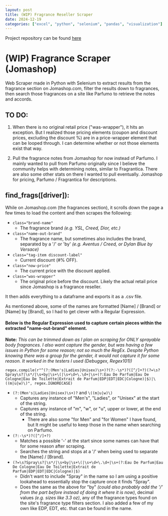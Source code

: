 ```yaml
---
layout: post
title: (WIP) Fragrance Reseller Scraper
date: 2024-12-19
categories: ["excel", "python", "selenium", "pandas", "visualization"]
---
```


Project repository can be found [here](https://github.com/ouchmode/fragrance-scraper)

# (WIP) Fragrance Scraper (Jomashop)

Web Scraper made in Python with Selenium to extract results from the fragrance section on Jomashop.com, filter the results down to fragrances, then search those fragrances on a site like Parfumo to retrieve the notes and accords.

## TO DO:
1. When there is no original retail price ("was-wrapper"), it hits an exception. But I realized those pricing elements (coupon and discount prices, excluding the discount %) are in a price-wrapper element that can be looped through. I can determine whether or not those elements exist that way.

2. Pull the fragrance notes from Jomashop for now instead of Parfumo. I mainly wanted to pull from Parfumo originally since I believe the community helps with determining notes, similar to Fragrantica. There are also some other stats on there I wanted to pull eventually. Jomashop for pricing, Parfumo / Fragrantica for descriptions.

## find_frags([driver]):
While on Jomashop.com (the fragrances section), it scrolls down the page a few times to load the content and then scrapes the following:
- ``` class="brand-name" ```
  - The fragrance brand *(e.g. YSL, Creed, Dior, etc.)*
- ``` class="name-out-brand" ```
  - The fragrance name, but sometimes also includes the brand, separated by a '/' or 'by' *(e.g. Aventus / Creed, or Dylan Blue by Versace)*
- ``` class="tag-item discount-label" ```
  - Current discount (#% OFF).
- ``` class="now-price" ```
  - The current price with the discount applied.
- ``` class="was-wrapper" ```
  - The original price before the discount. Likely the actual retail price since Jomashop is a fragrance reseller.

It then adds everything to a dataframe and exports it as a .csv file.

As mentioned above, some of the names are formatted [Name] / [Brand] or [Name] by [Brand], so I had to get clever with a Regular Expression.



#### Below is the Regular Expression used to capture certain pieces within the extracted "name-out-brand" element. 

**Note:** *This can be trimmed down as I plan on scraping for ONLY sprayable body fragrances. I also want capture the gender, but was having a few issues in Python for some reason; not so much the RegEx. Despite Python knowing there was a group for the gender, it would not capture it for some reason. It worked in the testers I used (Debuggex, Regex101))*

``` regex.compile(r"^(?:(Men's|Ladies|Unisex)\s+)?(?:-\s*)?([^/]+?)(?=\s?Spray\s?|\s*/|\s+by|\s+\(|\s+\d+\.\d+|\s+(?:Eau De Parfum|Eau De Cologne|Eau De Toilette|Extrait de Parfum|EDP|EDT|EDC|Cologne)|$)|\((m|u|w)\)", regex.IGNORECASE) ```
- ``` (?:(Men's|Ladies|Unisex)\s+)? ``` and ``` \((m|u|w)\) ``` 
  - Captures any instance of "Men's", "Ladies", or "Unisex" at the start of the string.
  - Captures any instance of "m", "w", or "u", upper or lower, at the end of the string.
    - There are also some "for Men" and "for Women" I have found, but It might be useful to keep those in the name when searching on Parfumo.  
- ``` (?:-\s*)?([^/]+?) ```
  - Matches a possible '-' at the start since some names can have that for some reason after scraping.
  - Searches the string and stops at a '/' when being used to separate the [Name] / [Brand].
- ``` (?=\s?Spray\s?|\s*/|\s+by|\s+\(|\s+\d+\.\d+|\s+(?:Eau De Parfum|Eau De Cologne|Eau De Toilette|Extrait de Parfum|EDP|EDT|EDC|Cologne)|$) ```
  - Didn't want to include "Spray" in the name so I am using a positive lookahead to essentially stop the capture once it finds "Spray".
  - Does the same as the above for "by" *(could also probably add the '/' from the part before instead of doing it where it is now)*, decimal values *(e.g. sizes like 3.3 oz)*, any of the fragrance types found on the site's fragrance type filters section. I also added a few of my own like EDP, EDT, etc. that can be found in the name.